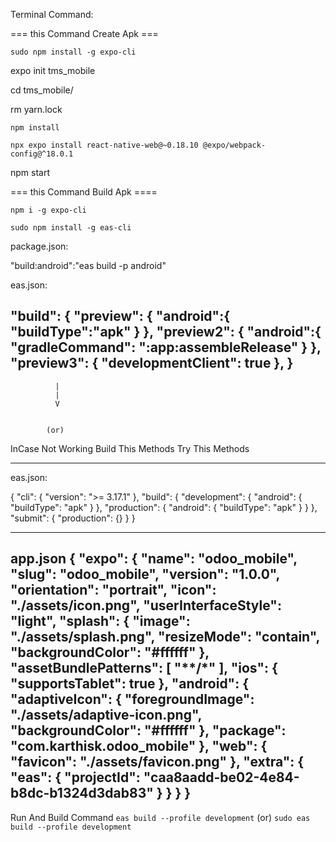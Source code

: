 
Terminal Command:

=== this Command Create Apk === 

`sudo npm install -g expo-cli`

expo init tms_mobile

cd tms_mobile/

rm yarn.lock

`npm install`

`npx expo install react-native-web@~0.18.10 @expo/webpack-config@^18.0.1`

npm start


=== this Command Build Apk ====


`npm i -g expo-cli`

`sudo npm install -g eas-cli`

package.json:

"build:android":"eas build -p android"


eas.json:

  "build": {
    "preview": {
      "android":{
       "buildType":"apk"
      }
    },
    "preview2": {
      "android":{
      "gradleCommand": ":app:assembleRelease"
      }
    },
    "preview3": {
      "developmentClient": true
    },
  }
----------------------------------------------------------------------------


              |
              |
              V


            (or)


InCase Not Working Build This Methods Try This Methods

----------------------------------------------------------------------------
eas.json:


{
  "cli": {
    "version": ">= 3.17.1"
  },
  "build": {
    "development": {
      "android": {
        "buildType": "apk"
      }
    },
    "production": {
      "android": {
        "buildType": "apk"
      }
    }
  },
  "submit": {
    "production": {}
  }
}


----------------------------------------------------------------------------
app.json
{
  "expo": {
    "name": "odoo_mobile",
    "slug": "odoo_mobile",
    "version": "1.0.0",
    "orientation": "portrait",
    "icon": "./assets/icon.png",
    "userInterfaceStyle": "light",
    "splash": {
      "image": "./assets/splash.png",
      "resizeMode": "contain",
      "backgroundColor": "#ffffff"
    },
    "assetBundlePatterns": [
      "**/*"
    ],
    "ios": {
      "supportsTablet": true
    },
    "android": {
      "adaptiveIcon": {
        "foregroundImage": "./assets/adaptive-icon.png",
        "backgroundColor": "#ffffff"
      },
      "package": "com.karthisk.odoo_mobile"
    },
    "web": {
      "favicon": "./assets/favicon.png"
    },
    "extra": {
      "eas": {
        "projectId": "caa8aadd-be02-4e84-b8dc-b1324d3dab83"
      }
    }
  }
}
----------------------------------------------------------------------------
Run And Build Command 
`eas build --profile development`
              (or)
`sudo eas build --profile development`

